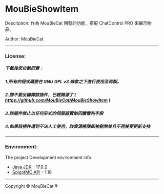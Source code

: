 # MouBieShowItem

Description: 作為 MouBieCat 開發的功能，搭配 ChatControl PRO 來展示物品。

Author: MouBieCat

-------------

### License:
##### 下載後您自動同意：
##### 1.所有的程式碼將在 GNU GPL v3 條款之下進行使用及再製。
##### 2.請不要反編譯該插件，已經開源了 ( https://github.com/MouBieCat/MouBieShowItem )
##### 3.該插件禁止以任何形式的伺服器贊助回饋營利手段
##### 4.如果該插件遭到不法人士使用，該資源將隨即被刪除並且不再接受更新支持

-------------

### Environment:

The project Development environment info
<ul>
    <li><a href="https://java.com/zh_TW/">Java JDK</a> - 17.0.2</li>
    <li><a href="https://hub.spigotmc.org/javadocs/spigot/">SpigotMC API</a> - 1.18</li>
</ul>

-------------
Copyright © MouBieCat 💗
